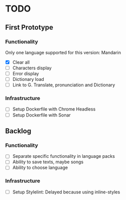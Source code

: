 # TODO

## First Prototype

### Functionality

Only one language supported for this version: Mandarin

- [x] Clear all
- [ ] Characters display
- [ ] Error display
- [ ] Dictionary load
- [ ] Link to G. Translate, pronunciation and Dictionary

### Infrastructure

- [ ] Setup Dockerfile with Chrome Headless
- [ ] Setup Dockerfile with Sonar

## Backlog

### Functionality

- [ ] Separate specific functionality in language packs
- [ ] Ability to save texts, maybe songs
- [ ] Ability to choose language

### Infrastructure

- [ ] Setup Stylelint: Delayed because using inline-styles
